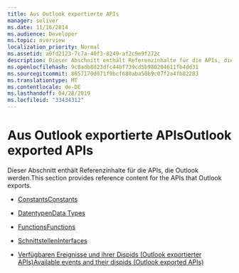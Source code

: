 ```yaml
---
title: Aus Outlook exportierte APIs
manager: soliver
ms.date: 11/16/2014
ms.audience: Developer
ms.topic: overview
localization_priority: Normal
ms.assetid: a0fd2123-7c7a-40f3-8249-af2c9e9f272c
description: Dieser Abschnitt enthält Referenzinhalte für die APIs, die Outlook werden.
ms.openlocfilehash: 9c8adb8d23dfc44bf739cd5b980204611fb4dd31
ms.sourcegitcommit: 8657170d071f9bcf680aba50b9c07f2a4fb82283
ms.translationtype: MT
ms.contentlocale: de-DE
ms.lasthandoff: 04/28/2019
ms.locfileid: "33434312"
---
```

# <a name="outlook-exported-apis"></a><span data-ttu-id="349e1-103">Aus Outlook exportierte APIs</span><span class="sxs-lookup"><span data-stu-id="349e1-103">Outlook exported APIs</span></span>

<span data-ttu-id="349e1-104">Dieser Abschnitt enthält Referenzinhalte für die APIs, die Outlook werden.</span><span class="sxs-lookup"><span data-stu-id="349e1-104">This section provides reference content for the APIs that Outlook exports.</span></span>

- [<span data-ttu-id="349e1-105">Constants</span><span class="sxs-lookup"><span data-stu-id="349e1-105">Constants</span></span>](constants-outlook-exported-apis.md)
    
- [<span data-ttu-id="349e1-106">Datentypen</span><span class="sxs-lookup"><span data-stu-id="349e1-106">Data Types</span></span>](data-types-outlook-exported-apis.md)
    
- [<span data-ttu-id="349e1-107">Functions</span><span class="sxs-lookup"><span data-stu-id="349e1-107">Functions</span></span>](functions-outlook-exported-apis.md)
    
- [<span data-ttu-id="349e1-108">Schnittstellen</span><span class="sxs-lookup"><span data-stu-id="349e1-108">Interfaces</span></span>](interfaces-outlook-exported-apis.md)
    
- [<span data-ttu-id="349e1-109">Verfügbaren Ereignisse und ihrer Dispids (Outlook exportierter APIs)</span><span class="sxs-lookup"><span data-stu-id="349e1-109">Available events and their dispids (Outlook exported APIs)</span></span>](available-events-and-their-dispids-outlook-exported-apis.md)
    

